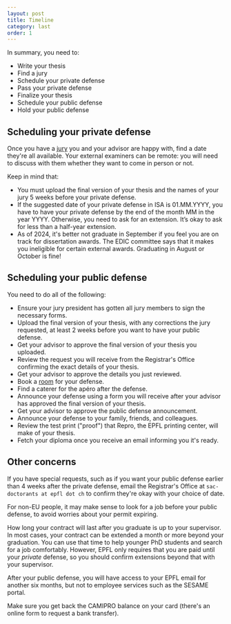 ```yaml
---
layout: post
title: Timeline
category: last
order: 1
---
```


In summary, you need to:
- Write your thesis
- Find a jury
- Schedule your private defense
- Pass your private defense
- Finalize your thesis
- Schedule your public defense
- Hold your public defense


## Scheduling your private defense

Once you have a [jury](/last/jury) you and your advisor are happy with, find a date they're all available.
Your external examiners can be remote: you will need to discuss with them whether they want to come in person or not.

Keep in mind that:
- You must upload the final version of your thesis and the names of your jury 5 weeks before your private defense.
- If the suggested date of your private defense in ISA is 01.MM.YYYY, you have to have your private defense by the end of the month MM in the year YYYY.
  Otherwise, you need to ask for an extension. It’s okay to ask for less than a half-year extension.
- As of 2024, it's better not graduate in September if you feel you are on track for dissertation awards.
  The EDIC committee says that it makes you ineligible for certain external awards.
  Graduating in August or October is fine!

## Scheduling your public defense

You need to do all of the following:
- Ensure your jury president has gotten all jury members to sign the necessary forms.
- Upload the final version of your thesis, with any corrections the jury requested, at least 2 weeks before you want to have your public defense.
- Get your advisor to approve the final version of your thesis you uploaded.
- Review the request you will receive from the Registrar's Office confirming the exact details of your thesis.
- Get your advisor to approve the details you just reviewed.
- Book a [room](/middle/epfl-infrastructure#rooms-occupancy-and-booking) for your defense.
- Find a caterer for the apéro after the defense.
- Announce your defense using a form you will receive after your advisor has approved the final version of your thesis.
- Get your advisor to approve the public defense announcement.
- Announce your defense to your family, friends, and colleagues.
- Review the test print ("proof") that Repro, the EPFL printing center, will make of your thesis.
- Fetch your diploma once you receive an email informing you it's ready.

## Other concerns

If you have special requests, such as if you want your public defense earlier than 4 weeks after the private defense,
email the Registrar's Office at `sac-doctorants at epfl dot ch` to confirm they're okay with your choice of date.

For non-EU people, it may make sense to look for a job before your public defense, to avoid worries about your permit expiring.

How long your contract will last after you graduate is up to your supervisor.
In most cases, your contract can be extended a month or more beyond your graduation.
You can use that time to help younger PhD students and search for a job comfortably.
However, EPFL only requires that you are paid until your _private_ defense, so you should confirm extensions beyond that with your supervisor.

After your public defense, you will have access to your EPFL email for another six months, but not to employee services such as the SESAME portal.

Make sure you get back the CAMIPRO balance on your card (there's an online form to request a bank transfer).
